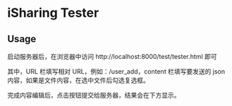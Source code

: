 # iSharing Tester

## Usage

启动服务器后，在浏览器中访问 http://localhost:8000/test/tester.html 即可

其中，URL 栏填写相对 URL，例如：/user_add，content 栏填写要发送的 json 内容，如果是文件内容，在选中文件后勾选复选框。

完成内容编辑后，点击按钮提交给服务器，结果会在下方显示。
